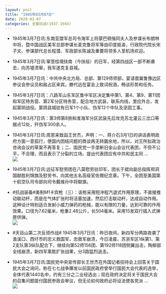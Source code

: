 ```yaml
---
layout: post
title: "1945年03月07日"
date: 2020-03-07
categories: 全面抗战(1937-1945)
---
```


<meta name="referrer" content="no-referrer" />

- 1945年3月7日讯:东南亚盟军总司令海军上将蒙巴顿偕同夫人及参谋长布朗林中将，暨中国战区美军总部参谋长麦克鲁将军等由印度抵渝，行政院代院长宋子文、参谋部代总长程潜、军政部长陈诚及重要将领多人至机场欢迎。 

- 1945年3月7日讯:窜至桂境扶南（今扶绥）的日军，经第四战区一部不断袭击，向苏墟溃窜，我军遂克复县城。 

- 1945年3月7日讯：中共中央北方局、总部、第129师师部，宴请晋冀鲁豫边区参议会参议员和敌占区来宾。滕代远在宴会上致词祝酒，畅谈形势和任务。 

- 1945年3月7日讯：八路军山东军区鲁中军区决定集中第1、第4、第9、第11团和军区特务营、第2军分区特务营，配合地方武装，联系内线，里应外合，发起蒙阴战役。蒙阴县城驻有日军1个小队、伪军12个中队及坚固工事。 

- 1945年3月7日讯：第3师第8旅和淮海军分区武装先后攻克苏北灌云三岔口等据点12处，歼伪军300余人。 

- 1945年3月7日讯:周恩来致函王世杰，声明：一、蒋介石3月1日的讲话表明政府方面一意孤行，使国内团结问题的商谈再无转圜余地，所以，对王所拟政治咨询会议的草案不再答复；二、国民党一手垄断旧金山会议代表团，不但不公平，不合理，而且表示了分裂的立场。提出代表团应有中共和民主同 ... <br/><img src="https://wx4.sinaimg.cn/large/aca367d8ly1gcl8c9r0t7j20c80aydfx.jpg" />

- 1945年3月7日讯:远征军慰劳团在八莫慰劳驻印军，团长于斌向副总指挥郑洞国献胜利锦旗及慰劳书，向其他五名高级官佐赠纪念章。下午，全团至美国第十航空队司令部向司令戴维孙中将献旗。 

- #抗战装备#美制M1卡宾枪（三）：该枪采用短冲程汽退式作用原理，不直接推动联动杆，而是在气体扩张时将活塞加速，然后打击联动杆，达成自动作用。这种设计特别适合发射小威力弹药的枪械，能以有限的力量，达到可靠的作用效果。口径为7.62毫米，枪重2.48公斤，长504毫米。采用15发双行插入式弹匣供弹。 <br/><img src="https://wx2.sinaimg.cn/large/aca367d8ly1gcl4vlijopj20d60geada.jpg" />

- #天目山第二次反顽作战# 1945年3月7日讯：昨日夜间，新四军分两路夜袭了渔溪口、西圩市的忠义救国军，忠救军崩溃，今日凌晨，苏浙军区1纵第1、第2支队第3纵队配合下，继续向第52师156团、第192师118团侧翼出击，陶柳部全线崩溃，新四军乘胜扩张战果，分3路猛烈追击。 

- 1945年3月7日讯:国民党中央宣传部长王世杰在外国记者招待会上回答关于国民大会之询问，称在七七战争爆发以前国民政府曾举行国民大会代表的选举，全体代表1440名中，约有三分之二业经选出；现在政府决定将关于国民大会的召集问题提付国民参政会审议，但无论如何政府必将设法使各党派 ... <br/><img src="https://wx2.sinaimg.cn/large/aca367d8ly1gcl1igx1gpj20c8090q2z.jpg" />

